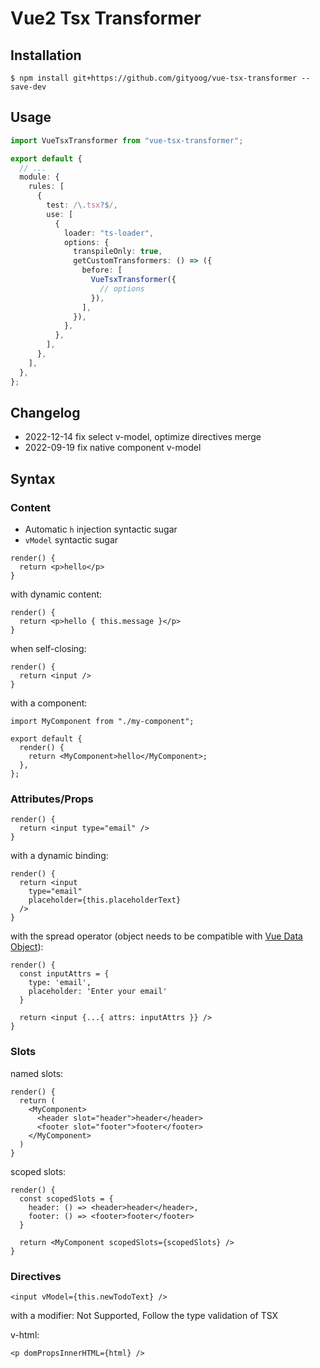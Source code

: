 # Vue2 Tsx Transformer

## Installation

```
$ npm install git+https://github.com/gityoog/vue-tsx-transformer --save-dev
```

## Usage

```ts
import VueTsxTransformer from "vue-tsx-transformer";

export default {
  // ...
  module: {
    rules: [
      {
        test: /\.tsx?$/,
        use: [
          {
            loader: "ts-loader",
            options: {
              transpileOnly: true,
              getCustomTransformers: () => ({
                before: [
                  VueTsxTransformer({
                    // options
                  }),
                ],
              }),
            },
          },
        ],
      },
    ],
  },
};
```

## Changelog

- 2022-12-14 fix select v-model, optimize directives merge
- 2022-09-19 fix native component v-model

## Syntax

### Content

- Automatic `h` injection syntactic sugar
- `vModel` syntactic sugar

```tsx
render() {
  return <p>hello</p>
}
```

with dynamic content:

```tsx
render() {
  return <p>hello { this.message }</p>
}
```

when self-closing:

```tsx
render() {
  return <input />
}
```

with a component:

```tsx
import MyComponent from "./my-component";

export default {
  render() {
    return <MyComponent>hello</MyComponent>;
  },
};
```

### Attributes/Props

```tsx
render() {
  return <input type="email" />
}
```

with a dynamic binding:

```tsx
render() {
  return <input
    type="email"
    placeholder={this.placeholderText}
  />
}
```

with the spread operator (object needs to be compatible with [Vue Data Object](https://v2.vuejs.org/v2/guide/render-function.html#The-Data-Object-In-Depth)):

```tsx
render() {
  const inputAttrs = {
    type: 'email',
    placeholder: 'Enter your email'
  }

  return <input {...{ attrs: inputAttrs }} />
}
```

### Slots

named slots:

```tsx
render() {
  return (
    <MyComponent>
      <header slot="header">header</header>
      <footer slot="footer">footer</footer>
    </MyComponent>
  )
}
```

scoped slots:

```tsx
render() {
  const scopedSlots = {
    header: () => <header>header</header>,
    footer: () => <footer>footer</footer>
  }

  return <MyComponent scopedSlots={scopedSlots} />
}
```

### Directives

```tsx
<input vModel={this.newTodoText} />
```

with a modifier: Not Supported, Follow the type validation of TSX

v-html:

```tsx
<p domPropsInnerHTML={html} />
```
